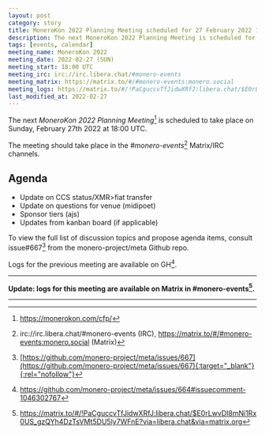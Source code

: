 ```yaml
---
layout: post
category: story
title: MoneroKon 2022 Planning Meeting scheduled for 27 February 2022 1800 UTC
description: The next MoneroKon 2022 Planning Meeting is scheduled for Sunday 27 February 2022 at 1800 UTC on IRC.
tags: [events, calendar]
meeting_name: MoneroKon 2022
meeting_date: 2022-02-27 (SUN)
meeting_start: 18:00 UTC
meeting_irc: irc://irc.libera.chat/#monero-events
meeting_matrix: https://matrix.to/#/#monero-events:monero.social
meeting_logs: https://matrix.to/#/!PaCguccvTfJidwXRfJ:libera.chat/$E0rLwvDI8mNi1Rx0US_gzQYh4DzTsVMt5DU5ly7WFnE?via=libera.chat&via=matrix.org
last_modified_at: 2022-02-27
---
```


The next *MoneroKon 2022 Planning Meeting*[^1] is scheduled to take place on Sunday, February 27th 2022 at 18:00 UTC.

The meeting should take place in the *#monero-events*[^2] Matrix/IRC channels.

## Agenda

- Update on CCS status/XMR>fiat transfer
- Update on questions for venue (midipoet)
- Sponsor tiers (ajs)
- Updates from kanban board (if applicable)

To view the full list of discussion topics and propose agenda items, consult issue#667[^3] from the monero-project/meta Github repo.

Logs for the previous meeting are available on GH[^4].

---

**Update: logs for this meeting are available on Matrix in #monero-events[^5].**

---

[^1]: https://monerokon.com/cfp/
[^2]: irc://irc.libera.chat/#monero-events (IRC), https://matrix.to/#/#monero-events:monero.social (Matrix)
[^3]: [https://github.com/monero-project/meta/issues/667](https://github.com/monero-project/meta/issues/667){:target="_blank"}{:rel="nofollow"}
[^4]: https://github.com/monero-project/meta/issues/664#issuecomment-1046302767
[^5]: https://matrix.to/#/!PaCguccvTfJidwXRfJ:libera.chat/$E0rLwvDI8mNi1Rx0US_gzQYh4DzTsVMt5DU5ly7WFnE?via=libera.chat&via=matrix.org
